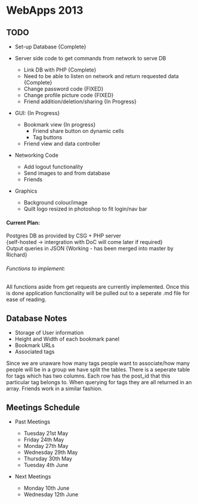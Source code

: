 # WebApps 2013

  
## TODO

 - Set-up Database {Complete}  
 - Server side code to get commands from network to serve DB  
    - Link DB with PHP {Complete}
    - Need to be able to listen on network and return requested data {Complete}  
    - Change password code {FIXED}  
    - Change profile picture code {FIXED}  
    - Friend addition/deletion/sharing {In Progress}  

 - GUI: {In Progress}
    - Bookmark view {In progress}
        - Friend share button on dynamic cells
        - Tag buttons
    - Friend view and data controller

 - Networking Code
    - Add logout functionality
    - Send images to and from database
    - Friends

 - Graphics
    - Background colour/image
    - Quilt logo resized in photoshop to fit login/nav bar

#### Current Plan:  
Postgres DB as provided by CSG + PHP server  
{self-hosted -> intergration with DoC will come later if required}  
Output queries in JSON {Working - has been merged into master by Richard}



###### Functions to implement:
All functions aside from get requests are currently implemented. Once this is done application functionality will be pulled out to a seperate .md file for ease of reading.
  

  
  
## Database Notes

 - Storage of User information
 - Height and Width of each bookmark panel
 - Bookmark URLs
 - Associated tags  

Since we are unaware how many tags people want to associate/how many people will be in a group we have split the tables. There is a seperate table for tags which has two columns. Each row has the post_id that this particular tag belongs to. When querying for tags they are all returned in an array. Friends work in a similar fashion.


## Meetings Schedule

 - Past Meetings  
    - Tuesday 21st May  
    - Friday 24th May  
    - Monday 27th May  
    - Wednesday 29th May  
    - Thursday 30th May  
    - Tuesday 4th June 
    
 - Next Meetings  
    - Monday 10th June  
    - Wednesday 12th June  
